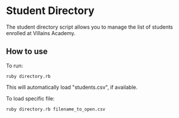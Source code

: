 # Student Directory #

The student directory script allows you to manage the list of students enrolled at Villains Academy.

## How to use ##

To run:

```shell
ruby directory.rb
```
This will automatically load "students.csv", if available.

To load specific file:

```shell
ruby directory.rb filename_to_open.csv
```
